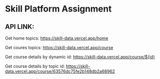 # Skill Platform Assignment

## API LINK:

Get home topics: https://skill-data.vercel.app/home

Get coures topics: https://skill-data.vercel.app/course

Get course details by dynamic id: https://skill-data.vercel.app/course/${id}

Get course details by topic id: https://skill-data.vercel.app/course/63576dc75fe2b148db2a68962
